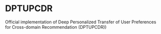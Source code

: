 # DPTUPCDR
Official implementation of Deep Personalized Transfer of User Preferences for Cross-domain Recommendation (DPTUPCDR))
